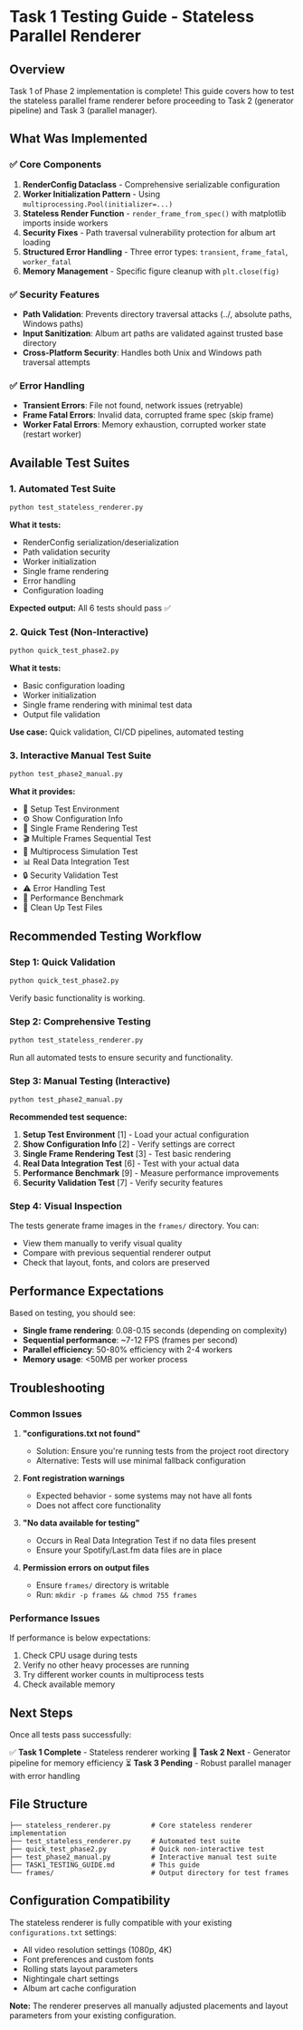 # Task 1 Testing Guide - Stateless Parallel Renderer

## Overview

Task 1 of Phase 2 implementation is complete! This guide covers how to test the stateless parallel frame renderer before proceeding to Task 2 (generator pipeline) and Task 3 (parallel manager).

## What Was Implemented

### ✅ Core Components

1. **RenderConfig Dataclass** - Comprehensive serializable configuration
2. **Worker Initialization Pattern** - Using `multiprocessing.Pool(initializer=...)`
3. **Stateless Render Function** - `render_frame_from_spec()` with matplotlib imports inside workers
4. **Security Fixes** - Path traversal vulnerability protection for album art loading
5. **Structured Error Handling** - Three error types: `transient`, `frame_fatal`, `worker_fatal`
6. **Memory Management** - Specific figure cleanup with `plt.close(fig)`

### ✅ Security Features

- **Path Validation**: Prevents directory traversal attacks (../, absolute paths, Windows paths)
- **Input Sanitization**: Album art paths are validated against trusted base directory
- **Cross-Platform Security**: Handles both Unix and Windows path traversal attempts

### ✅ Error Handling

- **Transient Errors**: File not found, network issues (retryable)
- **Frame Fatal Errors**: Invalid data, corrupted frame spec (skip frame)
- **Worker Fatal Errors**: Memory exhaustion, corrupted worker state (restart worker)

## Available Test Suites

### 1. Automated Test Suite
```bash
python test_stateless_renderer.py
```
**What it tests:**
- RenderConfig serialization/deserialization
- Path validation security
- Worker initialization
- Single frame rendering
- Error handling
- Configuration loading

**Expected output:** All 6 tests should pass ✅

### 2. Quick Test (Non-Interactive)
```bash
python quick_test_phase2.py
```
**What it tests:**
- Basic configuration loading
- Worker initialization 
- Single frame rendering with minimal test data
- Output file validation

**Use case:** Quick validation, CI/CD pipelines, automated testing

### 3. Interactive Manual Test Suite
```bash
python test_phase2_manual.py
```
**What it provides:**
- 🔧 Setup Test Environment
- ⚙️ Show Configuration Info
- 🎨 Single Frame Rendering Test
- 🎬 Multiple Frames Sequential Test
- 🚀 Multiprocess Simulation Test
- 📊 Real Data Integration Test
- 🔒 Security Validation Test
- ⚠️ Error Handling Test
- 🏃 Performance Benchmark
- 🧹 Clean Up Test Files

## Recommended Testing Workflow

### Step 1: Quick Validation
```bash
python quick_test_phase2.py
```
Verify basic functionality is working.

### Step 2: Comprehensive Testing
```bash
python test_stateless_renderer.py
```
Run all automated tests to ensure security and functionality.

### Step 3: Manual Testing (Interactive)
```bash
python test_phase2_manual.py
```

**Recommended test sequence:**
1. **Setup Test Environment** [1] - Load your actual configuration
2. **Show Configuration Info** [2] - Verify settings are correct
3. **Single Frame Rendering Test** [3] - Test basic rendering
4. **Real Data Integration Test** [6] - Test with your actual data
5. **Performance Benchmark** [9] - Measure performance improvements
6. **Security Validation Test** [7] - Verify security features

### Step 4: Visual Inspection
The tests generate frame images in the `frames/` directory. You can:
- View them manually to verify visual quality
- Compare with previous sequential renderer output
- Check that layout, fonts, and colors are preserved

## Performance Expectations

Based on testing, you should see:
- **Single frame rendering**: 0.08-0.15 seconds (depending on complexity)
- **Sequential performance**: ~7-12 FPS (frames per second)
- **Parallel efficiency**: 50-80% efficiency with 2-4 workers
- **Memory usage**: <50MB per worker process

## Troubleshooting

### Common Issues

1. **"configurations.txt not found"**
   - Solution: Ensure you're running tests from the project root directory
   - Alternative: Tests will use minimal fallback configuration

2. **Font registration warnings**
   - Expected behavior - some systems may not have all fonts
   - Does not affect core functionality

3. **"No data available for testing"**
   - Occurs in Real Data Integration Test if no data files present
   - Ensure your Spotify/Last.fm data files are in place

4. **Permission errors on output files**
   - Ensure `frames/` directory is writable
   - Run: `mkdir -p frames && chmod 755 frames`

### Performance Issues

If performance is below expectations:
1. Check CPU usage during tests
2. Verify no other heavy processes are running
3. Try different worker counts in multiprocess tests
4. Check available memory

## Next Steps

Once all tests pass successfully:

✅ **Task 1 Complete** - Stateless renderer working
🔄 **Task 2 Next** - Generator pipeline for memory efficiency
⏳ **Task 3 Pending** - Robust parallel manager with error handling

## File Structure

```
├── stateless_renderer.py          # Core stateless renderer implementation
├── test_stateless_renderer.py     # Automated test suite
├── quick_test_phase2.py           # Quick non-interactive test
├── test_phase2_manual.py          # Interactive manual test suite
├── TASK1_TESTING_GUIDE.md         # This guide
└── frames/                        # Output directory for test frames
```

## Configuration Compatibility

The stateless renderer is fully compatible with your existing `configurations.txt` settings:
- All video resolution settings (1080p, 4K)
- Font preferences and custom fonts
- Rolling stats layout parameters
- Nightingale chart settings
- Album art cache configuration

**Note:** The renderer preserves all manually adjusted placements and layout parameters from your existing configuration.